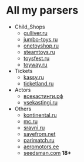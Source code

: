 # All my parsers

- Child_Shops
    - [gulliver.ru](https://www.gulliver.ru/)
    - [jumbo-toys.ru](https://jumbo-toys.ru/)
    - [onetoyshop.ru](https://onetoyshop.ru)
    - [steamtoys.ru](https://steamtoys.ru)
    - [toysfest.ru](https://www.toysfest.ru)
    - [toyway.ru](https://www.toyway.ru/)
- Tickets
    - [kassy.ru](https://kassy.ru/)
    - [ticketland.ru](https://www.ticketland.ru/)
- Actors
    - [всекастинги.рф](https://всекастинги.рф)
    - [vsekastingi.ru](https://www.vsekastingi.ru)
- Others
    - [kontinental.ru](https://kontinental.ru/)
    - [mc.ru](https://mc.ru/)
    - [sravni.ru](https://www.sravni.ru/)
    - [savefrom.net](https://ru.savefrom.net/)
    - [parimatch.ru](https://www.parimatch.ru/)
    - [aeromotors.ee](https://aeromotors.ee/)
    - [seedsman.com](https://www.seedsman.com/) **18+**
